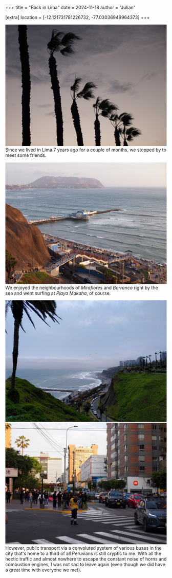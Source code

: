 +++
title = "Back in Lima"
date = 2024-11-18
author = "Julian"

[extra]
location = [-12.121731781226732, -77.03036949964373]
+++

![Silhouettes of palm trees against the fading evening sky](palmtrees.jpg "Palm trees")
Since we lived in Lima 7 years ago for a couple of months, we stopped by to meet some friends.

![Bird's eye view of Lima's Makaha beach with its stairwell off the cliffs, a restaurant on the nearby jetty and some surfers in the waves](makaha.jpg "Makaha beach")
We enjoyed the neighbourhoods of _Miraflores_ and _Barranco_ right by the sea and went surfing at _Playa Makaha_, of course.

![View along Lima's coast, with the ocean on the left and a road under cliffs to the right](coast.jpg "Lima coast line")
![A busy crossing between multi-story building with a police man controlling the car traffic](traffic.jpg "Busy street crossing")
However, public transport via a convoluted system of various buses in the city that's home to a third of all Peruvians is still cryptic to me.
With all the hectic traffic and almost nowhere to escape the constant noise of horns and combustion engines, I was not sad to leave again (even though we did have a great time with everyone we met).

